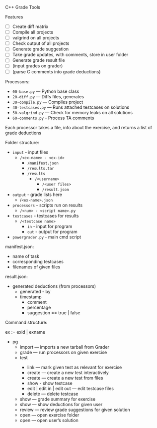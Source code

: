 C++ Grade Tools

Features
- [ ] Create diff matrix
- [ ] Compile all projects
- [ ] valgrind on all projects
- [ ] Check output of all projects
- [ ] Generate grade suggestion
- [ ] Take grade updates, with comments, store in user folder
- [ ] Generate grade result file
- [ ] (input grades on grader)
- [ ] (parse C comments into grade deductions)

Processors:
* `00-base.py` — Python base class
* `20-diff.py` — Diffs files, generates
* `30-compile.py` — Compiles project
* `40-testcases.py` — Runs attached testcases on solutions
* `50-valgrind.py` — Check for memory leaks on all solutions
* `60-comments.py` - Process TA comments

Each processor takes a file, info about the exercise, and returns a list of grade deductions

Folder structure:
* `input` - input files
    * `/<ex-name> - <ex-id>`
        * `/manifest.json`
        * `/results.tar`
        * `/results`
            * `/<username>`
                * `/<user files>`
                * `/result.json`
* `output` - grade lists here
    * /`<ex-name>.json`
* `processors` - scripts run on results
    * `/<num> - <script name>.py`
* `testcases` - testcases for results
    * `/<testcase name>`
        * `in` - input for program
        * `out` - output for program
* `powergrader.py` - main cmd script

manifest.json:
* name of task
* corresponding testcases
* filenames of given files

result.json:
* generated deductions (from processors)
    * generated - by
    * timestamp
        * comment
        * percentage
        * suggestion == true | false

Command structure:

ex := exid | exname

* pg
    * import <file> <name> <id> — imports a new tarball from Grader
    * grade <ex> — run processors on given exercise
    * test <testname>
        * link <ex> — mark given test as relevant for exercise
        * create — create a new test interactively
        * create <in> <out> — create a new test from files
        * show - show testcase
        * edit | edit in | edit out — edit testcase files
        * delete — delete testcase
    * show <ex> — grade summary for exercise
    * show <ex> <username> — show deductions for given user
    * review <ex> <username> — review grade suggestions for given solution
    * open <ex> — open exercise folder
    * open <ex> <username> — open user’s solution

